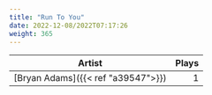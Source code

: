 ```yaml
---
title: "Run To You"
date: 2022-12-08/2022T07:17:26
weight: 365
---
```




 Artist | Plays 
----- | -----:
[Bryan Adams]({{< ref "a39547">}}) | 1
